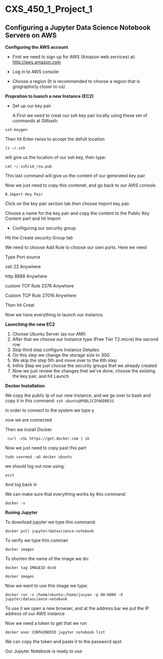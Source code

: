 # CXS_450_1_Project_1

**Configuring a Jupyter Data Science Notebook Servere on AWS**
----
**Configuring the AWS account**

* First we need to sign up for AWS (Amazon web services) at: http://aws.amazon.com

* Log in to AWS console

* Choose a region (It is recommended to choose a region that is grographicly closer to us) 

**Prepration to luanch a new Instance (EC2)**

* Set up our key pair 

   A.First we need to creat our ssh key pair locally using these set of commands at Gitbash:


`ssh-keygen`

Then hit Enter twise to accept the defult location 

`ls ~/.ssh` 

will give us the location of our ssh key, then type:

`cat ~/.ssh/id_rsa.pub`

This last command will give us the content of our generated key pair

Now we just need to copy this contenet, and go back to our AWS console.
    
    B.Import Key Pair

Click on the key pair section tab then choose Import key pair.

Choose a name for the key pair and copy the content to the Public Key Content part and hit Import


* Configuring our security group
 
 Hit the Create security Group tab
 
 We need to choose Add Rule to choose our own ports. Here we need
 
Type                 Port      source


ssh                  22        Anywhere



http                  8888      Anywhere


custom TCP Rule       2376      Anywhere


Custom TCP Rule       27016     Anywhere

Then hit Creat

Now we have everything to launch our instance.

**Launching the new EC2**

1. Choose Ubuntu Server (as our AMI) 
2. After that we choose our Instance type (Free Tier T2.micre) the second row
3. Skip third step configure Instance Detailes
4. On this step we change the storage size to 30G
5. We skip the step 5th and move over to the 6th step
6. Inthis Step we just choose the security groups thet we already created
7. Now we just review the changes thet we've done, choose the existing the key pair, and hit Launch

**Docker Installation**

We copy the public Ip of our new instance, and we go over to bash and copy it in this command:
`ssh ubuntu@PUBLICIPADDRESS`


in order to connect to the system we type y

now we are connected

Then we install Docker

` curl -sSL https://get.docker.com | sh`

Now we just need to copy past this part

`Sudo usermod -aG docker ubuntu`

we should log out now using:

`exit`

And log back in

We can make sure that everything works by this command:

`docker -v`

**Runing Jupyter**

To download jupyter we type this command:

`docker pull jupyter/datascience-notebook`

To verify we type this comman

`docker images`

To shorten the name of the image we do:

`docker tag IMAGEID dsnb`

`docker images`

Now we want to use this image we type:

`docker run -v /home/ubuntu:/home/jovyan -p 80:8888 -d jupyter/datascience-notebook`

To use it we open a new browser, and at the address bar we put the IP address of our AWS instance

Now we need a token to get that we run

`docker exec CONTAINERID jupyter notebook list`

We can copy the token and paste it to the password spot

Our Jupyter Notebook is ready to use

